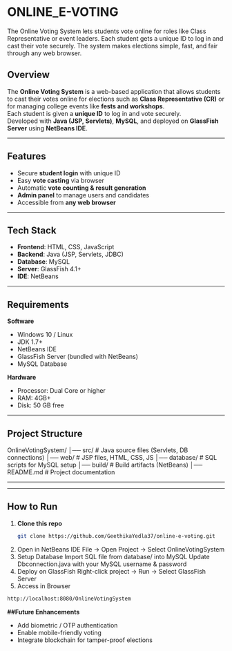 # ONLINE_E-VOTING
The Online Voting System lets students vote online for roles like Class Representative or event leaders. Each student gets a unique ID to log in and cast their vote securely. The system makes elections simple, fast, and fair through any web browser.

## Overview
The **Online Voting System** is a web-based application that allows students to cast their votes online for elections such as **Class Representative (CR)** or for managing college events like **fests and workshops**.  
Each student is given a **unique ID** to log in and vote securely.  
Developed with **Java (JSP, Servlets)**, **MySQL**, and deployed on **GlassFish Server** using **NetBeans IDE**.  

---

## Features
- Secure **student login** with unique ID  
- Easy **vote casting** via browser  
- Automatic **vote counting & result generation**  
- **Admin panel** to manage users and candidates  
- Accessible from **any web browser**  

---

## Tech Stack
- **Frontend**: HTML, CSS, JavaScript  
- **Backend**: Java (JSP, Servlets, JDBC)  
- **Database**: MySQL  
- **Server**: GlassFish 4.1+  
- **IDE**: NetBeans  

---

## Requirements

**Software**
- Windows 10 / Linux  
- JDK 1.7+  
- NetBeans IDE  
- GlassFish Server (bundled with NetBeans)  
- MySQL Database  

**Hardware**
- Processor: Dual Core or higher  
- RAM: 4GB+  
- Disk: 50 GB free  

---

## Project Structure
OnlineVotingSystem/
│── src/ # Java source files (Servlets, DB connections)
│── web/ # JSP files, HTML, CSS, JS
│── database/ # SQL scripts for MySQL setup
│── build/ # Build artifacts (NetBeans)
│── README.md # Project documentation

---

---

## How to Run
1. **Clone this repo**
   ```bash
   git clone https://github.com/GeethikaYedla37/online-e-voting.git
2. Open in NetBeans IDE
   File → Open Project → Select OnlineVotingSystem
3. Setup Database
   Import SQL file from database/ into MySQL
   Update Dbconnection.java with your MySQL username & password
4. Deploy on GlassFish
   Right-click project → Run → Select GlassFish Server
5. Access in Browser
  ```bash
  http://localhost:8080/OnlineVotingSystem
  ```

**##Future Enhancements**
- Add biometric / OTP authentication
- Enable mobile-friendly voting
- Integrate blockchain for tamper-proof elections
